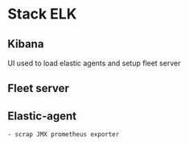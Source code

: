 # Stack ELK


## Kibana 
UI used to load elastic agents and setup fleet server 


## Fleet server




## Elastic-agent
    - scrap JMX prometheus exporter






